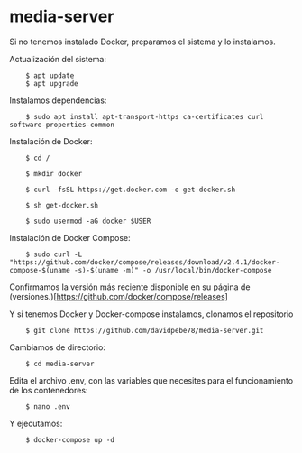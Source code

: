 # media-server
Si no tenemos instalado Docker, preparamos el sistema y lo instalamos.

Actualización del sistema:

        $ apt update
        $ apt upgrade

Instalamos dependencias:

        $ sudo apt install apt-transport-https ca-certificates curl software-properties-common

Instalación de Docker:

        $ cd /

        $ mkdir docker

        $ curl -fsSL https://get.docker.com -o get-docker.sh

        $ sh get-docker.sh

        $ sudo usermod -aG docker $USER

Instalación de Docker Compose:

        $ sudo curl -L "https://github.com/docker/compose/releases/download/v2.4.1/docker-compose-$(uname -s)-$(uname -m)" -o /usr/local/bin/docker-compose
    
Confirmamos la versión más reciente disponible en su página de (versiones.)[https://github.com/docker/compose/releases]

Y si tenemos Docker y Docker-compose instalamos, clonamos el repositorio
    
        $ git clone https://github.com/davidpebe78/media-server.git

Cambiamos de directorio:

        $ cd media-server

Edita el archivo .env, con las variables que necesites para el funcionamiento de los contenedores:

        $ nano .env

Y ejecutamos:

        $ docker-compose up -d


